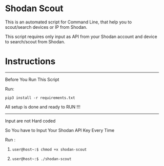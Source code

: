 # Shodan Scout

This is an automated script for Command Line, that help you to scout/search devices or IP from Shodan.

This script requires only input as API from your Shodan account and device to search/scout from Shodan.



# Instructions

---------------------------------------------------------
Before You Run This Script

Run:

`pip3 install -r requirements.txt`

All setup is done and ready to RUN !!!

---------------------------------------------------------

Input are not Hard coded 

So You have to Input Your Shodan API Key Every Time

Run :  
1. `user@host~:$ chmod +x shodan-scout`

2. `user@host~:$ ./shodan-scout`
